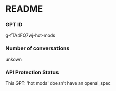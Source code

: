 # README
### GPT ID
 g-fTA4FQ7wj-hot-mods
### Number of conversations
 unkown
### API Protection Status
This GPT: 'hot mods' doesn't have an openai_spec
